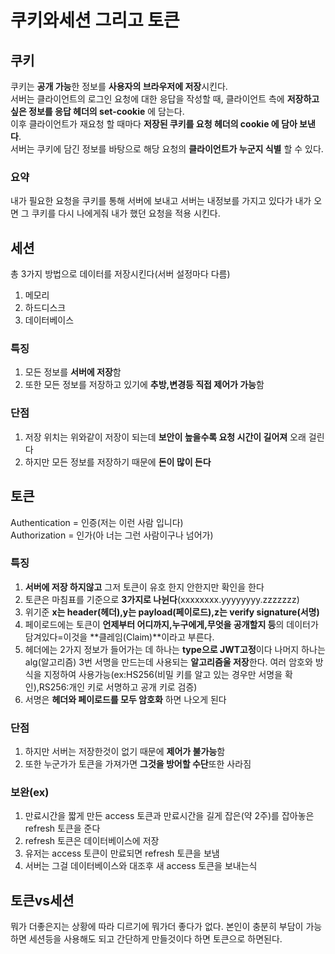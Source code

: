 # 쿠키와세션 그리고 토큰
## 쿠키
쿠키는 **공개 가능**한 정보를 **사용자의 브라우저에 저장**시킨다.  
서버는 클라이언트의 로그인 요청에 대한 응답을 작성할 때, 클라이언트   측에 **저장하고 싶은 정보를 응답 헤더의 set-cookie** 에 담는다.  
이후 클라이언트가 재요청 할 때마다 **저장된 쿠키를 요청 헤더의 cookie 에 담아 보낸다**.  
서버는 쿠키에 담긴 정보를 바탕으로 해당 요청의 **클라이언트가 누군지 식별** 할 수 있다.
### 요약
내가 필요한 요청을 쿠키를 통해 서버에 보내고 서버는 내정보를 가지고 있다가 내가 오면 그 쿠키를 다시 나에게줘 내가 했던 요청을 적용 시킨다.
## 세션
총 3가지 방법으로 데이터를 저장시킨다(서버 설정마다 다름)
1. 메모리
2. 하드디스크
3. 데이터베이스
### 특징
1. 모든 정보를 **서버에 저장**함
2. 또한 모든 정보를 저장하고 있기에 **추방,변경등 직접 제어가 가능**함
### 단점
1. 저장 위치는 위와같이 저장이 되는데 **보안이 높을수록 요청 시간이 길어져** 오래 걸린다
2. 하지만 모든 정보를 저장하기 때문에 **돈이 많이 든다**
## 토큰
Authentication = 인증(저는 이런 사람 입니다)  
Authorization = 인가(아 너는 그런 사람이구나 넘어가)
### 특징
1. **서버에 저장 하지않고** 그저 토큰이 유호 한지 안한지만 확인을 한다
2. 토큰은 마침표를 기준으로 **3가지로 나뉜다**(xxxxxxxx.yyyyyyyy.zzzzzzz)
3. 위기준 **x는 header(헤더),y는 payload(페이로드),z는 verify signature(서명)**
4. 페이로드에는 토큰이 **언제부터 어디까지,누구에게,무엇을 공개할지 등**의 데이터가 담겨있다=이것을 **클레임(Claim)**이라고 부른다.
5. 헤더에는 2가지 정보가 들어가는 데 하나는 **type으로 JWT고정**이다
나머지 하나는 alg(알고리즘) 3번 서명을 만드는데 사용되는 **알고리즘울 저장**한다. 여러 암호와 방식을 지정하여 사용가능(ex:HS256(비밀 키를 알고 있는 경우만 서명을 확인),RS256:개인 키로 서명하고 공개 키로 검증)
1. 서명은 **헤더와 페이로드를 모두 암호화** 하면 나오게 된다
### 단점
1. 하지만 서버는 저장한것이 없기 때문에 **제어가 불가능**함
2. 또한 누군가가 토큰을 가져가면 **그것을 방어할 수단**또한 사라짐
### 보완(ex)
1. 만료시간을 짧게 만든 access 토큰과 만료시간을 길게 잡은(약 2주)를 잡아놓은 refresh 토큰을 준다
2. refresh 토큰은 데이터베이스에 저장
3. 유저는 access 토큰이 만료되면 refresh 토큰을 보냄
4. 서버는 그걸 데이터베이스와 대조후 새 access 토큰을 보내는식
## 토큰vs세션
뭐가 더좋은지는 상황에 따라 디르기에 뭐가더 좋다가 없다.
본인이 충분히 부담이 가능하면 세션등을 사용해도 되고 간단하게 만들것이다 하면 토큰으로 하면된다.